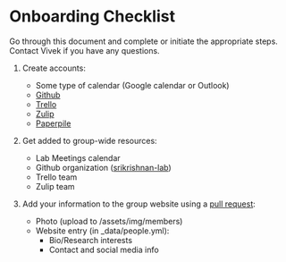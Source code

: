 # Onboarding Checklist

Go through this document and complete or initiate the appropriate steps. Contact Vivek if you have any questions.

1. Create accounts:
    * Some type of calendar (Google calendar or Outlook)
    * [Github](http://github.com)
    * [Trello](http://trello.com)
    * [Zulip](https://zulip.com)
    * [Paperpile](https://www.zotero.org/)

1. Get added to group-wide resources:
    * Lab Meetings calendar
    * Github organization ([srikrishnan-lab](http://github.com/srikrishnan-lab))
    * Trello team
    * Zulip team

2. Add your information to the group website using a [pull request](https://docs.github.com/en/github/collaborating-with-issues-and-pull-requests/about-pull-requests):
    * Photo (upload to /assets/img/members)
    * Website entry (in _data/people.yml):
        * Bio/Research interests
        * Contact and social media info
